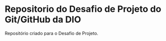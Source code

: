 # Repositorio do Desafio de Projeto do Git/GitHub da DIO
Repositório criado  para o Desafio de Projeto.


